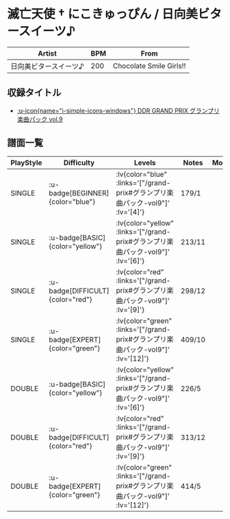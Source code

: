 # 滅亡天使 † にこきゅっぴん / 日向美ビタースイーツ♪

|Artist|BPM|From|
|------|---|----|
|日向美ビタースイーツ♪|200|Chocolate Smile Girls!!|

## 収録タイトル

- [ :u-icon{name="i-simple-icons-windows"} DDR GRAND PRIX グランプリ楽曲パック vol.9](/grand-prix#グランプリ楽曲パック-vol9)

## 譜面一覧

|PlayStyle|Difficulty|Levels|Notes|Movie|
|---------|----------|------|-----|-----|
|SINGLE| :u-badge[BEGINNER]{color="blue"} | :lv{color="blue" :links='["/grand-prix#グランプリ楽曲パック-vol9"]' :lv='[4]'} |179/1||
|SINGLE| :u-badge[BASIC]{color="yellow"} | :lv{color="yellow" :links='["/grand-prix#グランプリ楽曲パック-vol9"]' :lv='[6]'} |213/11||
|SINGLE| :u-badge[DIFFICULT]{color="red"} | :lv{color="red" :links='["/grand-prix#グランプリ楽曲パック-vol9"]' :lv='[9]'} |298/12||
|SINGLE| :u-badge[EXPERT]{color="green"} | :lv{color="green" :links='["/grand-prix#グランプリ楽曲パック-vol9"]' :lv='[12]'} |409/10||
|DOUBLE| :u-badge[BASIC]{color="yellow"} | :lv{color="yellow" :links='["/grand-prix#グランプリ楽曲パック-vol9"]' :lv='[6]'} |226/5||
|DOUBLE| :u-badge[DIFFICULT]{color="red"} | :lv{color="red" :links='["/grand-prix#グランプリ楽曲パック-vol9"]' :lv='[9]'} |313/12||
|DOUBLE| :u-badge[EXPERT]{color="green"} | :lv{color="green" :links='["/grand-prix#グランプリ楽曲パック-vol9"]' :lv='[12]'} |414/5||
